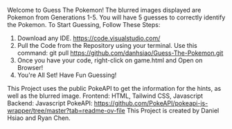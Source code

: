 Welcome to Guess The Pokemon!
The blurred images displayed are Pokemon from Generations 1-5. 
You will have 5 guesses to correctly identify the Pokemon.
To Start Guessing, Follow These Steps:
1. Download any IDE. https://code.visualstudio.com/
2. Pull the Code from the Repository using your terminal. Use this command: git pull https://github.com/danhsiao/Guess-The-Pokemon.git
3. Once you have your code, right-click on game.html and Open on Browser!
4. You're All Set! Have Fun Guessing!

   
This Project uses the public PokeAPI to get the information for the hints, as well as the blurred image.
Frontend: HTML, Tailwind CSS, Javascript
Backend: Javascript
PokeAPI: https://github.com/PokeAPI/pokeapi-js-wrapper/tree/master?tab=readme-ov-file
This Project is created by Daniel Hsiao and Ryan Chen. 
